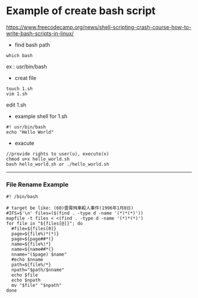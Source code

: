 # Example of create bash script
https://www.freecodecamp.org/news/shell-scripting-crash-course-how-to-write-bash-scripts-in-linux/

* find bash path
```Shell
which bash
```
ex : usr/bin/bash

* creat file
```Shell
touch 1.sh
vim 1.sh
```

edit 1.sh

* example shell for 1.sh
```Shell
#! usr/bin/bash
echo "Hello World"
```

* exacute
```Shell
//provide rights to user(u), execute(x)
chmod u+x hello_world.sh
bash hello_world.sh or ./hello_world.sh
```

----
### File Rename Example
```SHell
#! /bin/bash

# target be like: (60)雲霄飛車殺人事件(1996年1月8日)
#IFS=$'\n' files=($(find . -type d -name '(*)*(*)'))
mapfile -t files < <(find . -type d -name '(*)*(*)')
for file in "${files[@]}"; do
  #file=${files[0]} 
  page=${file%)*(*)}
  page=${page##*(}
  name=${file%)*}
  name=${name##*(}
  nname="($page) $name"
  #echo $nname
  path=${file%/*}
  npath="$path/$nname"
  echo $file
  echo $npath
  mv "$file" "$npath"
done
```
